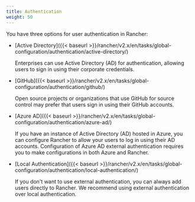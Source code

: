 ```yaml
---
title: Authentication
weight: 50
---
```

You have three options for user authentication in Rancher:

-	[Active Directory]({{< baseurl >}}/rancher/v2.x/en/tasks/global-configuration/authentication/active-directory/)
	
	Enterprises can use Active Directory (AD) for authentication, allowing users to sign in using their corporate credentials.

-	[GitHub]({{< baseurl >}}/rancher/v2.x/en/tasks/global-configuration/authentication/github/)

	Open source projects or organizations that use GitHub for source control may prefer that users sign in using their GitHub accounts.

<!-- - **SAML**:

- **OpenLDAP**:-->


- [Azure AD]({{< baseurl >}}/rancher/v2.x/en/tasks/global-configuration/authentication/azure-ad/)

	If you have an instance of Active Directory (AD) hosted in Azure, you can configure Rancher to allow your users to log in using their AD accounts. Configuration of Azure AD external authentication requires you to make configurations in both Azure and Rancher.

-	[Local Authentication]({{< baseurl >}}/rancher/v2.x/en/tasks/global-configuration/authentication/local-authentication/)

	If you don't want to use external authentication, you can always add users directly to Rancher. We recommend using external authentication over local authentication.
